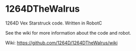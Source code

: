 # 1264DTheWalrus
1264D Vex Starstruck code. Written in RobotC

See the wiki for more information about the code and robot.

Wiki: https://github.com/1264D/1264DTheWalrus/wiki
